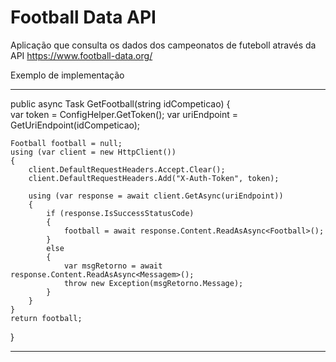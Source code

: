 # Football Data API
Aplicação que consulta os dados dos campeonatos de futeboll através da API https://www.football-data.org/

Exemplo de implementação

***************************************

public async Task<Football> GetFootball(string idCompeticao)
{            
    var token = ConfigHelper.GetToken();
    var uriEndpoint = GetUriEndpoint(idCompeticao);

    Football football = null;
    using (var client = new HttpClient())
    {
        client.DefaultRequestHeaders.Accept.Clear();
        client.DefaultRequestHeaders.Add("X-Auth-Token", token);

        using (var response = await client.GetAsync(uriEndpoint))
        {
            if (response.IsSuccessStatusCode)
            {
                football = await response.Content.ReadAsAsync<Football>();
            }
            else
            {
                var msgRetorno = await response.Content.ReadAsAsync<Messagem>();
                throw new Exception(msgRetorno.Message);
            }
        }
    }
    return football;    
}

***************************************
